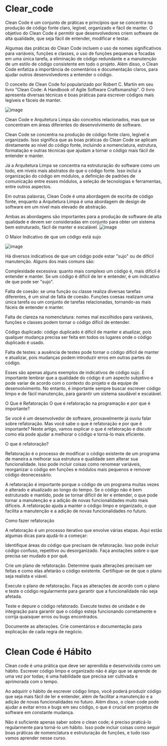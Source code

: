 # Clear_code

Clean Code é um conjunto de práticas e princípios que se concentra na produção de código fonte claro, legível, organizado e fácil de manter. O objetivo do Clean Code é permitir que desenvolvedores criem software de alta qualidade, que seja fácil de entender, modificar e testar.

Algumas das práticas do Clean Code incluem o uso de nomes significativos para variáveis, funções e classes, o uso de funções pequenas e focadas em uma única tarefa, a eliminação de código redundante e a manutenção de um estilo de código consistente em todo o projeto. Além disso, o Clean Code enfatiza a importância de comentários e documentação claros, para ajudar outros desenvolvedores a entender o código.

O conceito de Clean Code foi popularizado por Robert C. Martin em seu livro "Clean Code: A Handbook of Agile Software Craftsmanship". O livro apresenta diversas técnicas e boas práticas para escrever códigos mais legíveis e fáceis de manter.

![image](https://user-images.githubusercontent.com/14266075/226640772-06421a46-cf7b-49ee-9402-57a9b3338c40.png)

Clean Code e Arquitetura Limpa são conceitos relacionados, mas que se concentram em áreas diferentes do desenvolvimento de software.

Clean Code se concentra na produção de código fonte claro, legível e organizado. Isso significa que as boas práticas do Clean Code se aplicam diretamente ao nível do código fonte, incluindo a nomenclatura, estrutura, formatação e outras técnicas que ajudam a tornar o código mais fácil de entender e manter.

Já a Arquitetura Limpa se concentra na estruturação do software como um todo, em níveis mais abstratos do que o código fonte. Isso inclui a organização do código em módulos, a definição de padrões de comunicação entre esses módulos, a seleção de tecnologias e ferramentas, entre outros aspectos.

Em outras palavras, Clean Code é uma abordagem de escrita de código fonte, enquanto a Arquitetura Limpa é uma abordagem de design de software em um nível mais elevado de abstração.

Ambas as abordagens são importantes para a produção de software de alta qualidade e devem ser consideradas em conjunto para obter um sistema bem estruturado, fácil de manter e escalável.
![image](https://user-images.githubusercontent.com/14266075/226642740-d07cd219-2838-4218-a418-52b34010d3a2.png)

 O Maior Indicativo de que um código está sujo
 
 ![image](https://user-images.githubusercontent.com/14266075/226649411-eb62fb9e-da90-4fd6-b3de-4fdcd9fe61d1.png)

Há diversos indicativos de que um código pode estar "sujo" ou de difícil manutenção. Alguns dos mais comuns são:

Complexidade excessiva: quanto mais complexo um código é, mais difícil é entender e manter. Se um código é difícil de ler e entender, é um indicativo de que pode ser "sujo".

Falta de coesão: se uma função ou classe realiza diversas tarefas diferentes, é um sinal de falta de coesão. Funções coesas realizam uma única tarefa ou um conjunto de tarefas relacionadas, tornando-as mais fáceis de entender e manter.

Falta de clareza na nomenclatura: nomes mal escolhidos para variáveis, funções e classes podem tornar o código difícil de entender.

Código duplicado: código duplicado é difícil de manter e atualizar, pois qualquer mudança precisa ser feita em todos os lugares onde o código duplicado é usado.

Falta de testes: a ausência de testes pode tornar o código difícil de manter e atualizar, pois mudanças podem introduzir erros em outras partes do código.

Esses são apenas alguns exemplos de indicativos de código sujo. É importante lembrar que a qualidade do código é um aspecto subjetivo e pode variar de acordo com o contexto do projeto e da equipe de desenvolvimento. No entanto, é importante sempre buscar escrever código limpo e de fácil manutenção, para garantir um sistema saudável e escalável.

O Que é Refatoração
O que é refatoração na programação e por que é importante?

Se você é um desenvolvedor de software, provavelmente já ouviu falar sobre refatoração. Mas você sabe o que é refatoração e por que é importante? Neste artigo, vamos explicar o que é refatoração e discutir como ela pode ajudar a melhorar o código e torná-lo mais eficiente.

O que é refatoração?

Refatoração é o processo de modificar o código existente de um programa de maneira a melhorar sua estrutura e qualidade sem alterar sua funcionalidade. Isso pode incluir coisas como renomear variáveis, reorganizar o código em funções e módulos mais pequenos e remover código desnecessário.

A refatoração é importante porque o código de um programa muitas vezes é alterado e atualizado ao longo do tempo. Se o código não é bem estruturado e mantido, pode se tornar difícil de ler e entender, o que pode tornar a manutenção e a adição de novas funcionalidades muito mais difíceis. A refatoração ajuda a manter o código limpo e organizado, o que facilita a manutenção e a adição de novas funcionalidades no futuro.

Como fazer refatoração

A refatoração é um processo iterativo que envolve várias etapas. Aqui estão algumas dicas para ajudá-lo a começar:

Identifique áreas do código que precisam de refatoração. Isso pode incluir código confuso, repetitivo ou desorganizado. Faça anotações sobre o que precisa ser mudado e por quê.

Crie um plano de refatoração. Determine quais alterações precisam ser feitas e como elas afetarão o código existente. Certifique-se de que o plano seja realista e viável.

Execute o plano de refatoração. Faça as alterações de acordo com o plano e teste o código regularmente para garantir que a funcionalidade não seja afetada.

Teste e depure o código refatorado. Execute testes de unidade e de integração para garantir que o código esteja funcionando corretamente e corrija quaisquer erros ou bugs encontrados.

Documente as alterações. Crie comentários e documentação para explicação de cada regra de negócio.


# Clean Code é Hábito
Clean code é uma prática que deve ser aprendida e desenvolvida como um hábito. Escrever código limpo e organizado não é algo que se aprende de uma vez por todas; é uma habilidade que precisa ser cultivada e aprimorada com o tempo.

Ao adquirir o hábito de escrever código limpo, você poderá produzir código que seja mais fácil de ler e entender, além de facilitar a manutenção e a adição de novas funcionalidades no futuro. Além disso, o clean code pode ajudar a evitar erros e bugs em seu código, o que é crucial em projetos de software em constante mudança.

Não é suficiente apenas saber sobre o clean code; é preciso praticá-lo regularmente para torná-lo um hábito. Isso pode incluir coisas como seguir boas práticas de nomenclatura e estruturação de funções, e tudo isso vamos aprender nesse curso.
